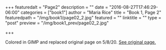 +++
featuredalt = "Page2"
description = ""
date = "2016-08-27T17:46:29-06:00"
categories = ["book1"]
author = "Maria Rice"
title = "Book 1, Page 2"
featuredpath = "/img/book1/page02_2.jpg"
featured = ""
linktitle = ""
type = "post"
preview = "/img/book1_prev/page02_2.jpg"

+++

Colored in GIMP and replaced original page on 5/8/20.
[See original page.](https://mcrice123.github.io/morphic/blog/book-1-page-02-old/)

